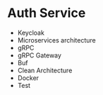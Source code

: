 # Auth Service

- Keycloak
- Microservices architecture
- gRPC
- gRPC Gateway
- Buf
- Clean Architecture
- Docker
- Test